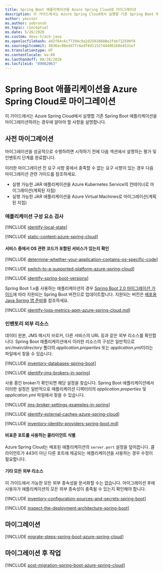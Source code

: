 ```yaml
---
title: Spring Boot 애플리케이션을 Azure Spring Cloud로 마이그레이션
description: 이 가이드에서는 Azure Spring Cloud에서 실행할 기존 Spring Boot 애플리케이션을 마이그레이션하려는 경우에 알아야 할 사항을 설명합니다.
author: yevster
ms.author: yebronsh
ms.topic: conceptual
ms.date: 5/26/2020
ms.custom: devx-track-java
ms.openlocfilehash: 4d2f84c6c77294c9a2d25028608e2feb712599f8
ms.sourcegitcommit: 4036ac08edd7fc6edf8d11527444061b0e4531ef
ms.translationtype: HT
ms.contentlocale: ko-KR
ms.lasthandoff: 08/28/2020
ms.locfileid: "89062063"
---
```

# <a name="migrate-spring-boot-applications-to-azure-spring-cloud"></a>Spring Boot 애플리케이션을 Azure Spring Cloud로 마이그레이션

이 가이드에서는 Azure Spring Cloud에서 실행할 기존 Spring Boot 애플리케이션을 마이그레이션하려는 경우에 알아야 할 사항을 설명합니다.

## <a name="pre-migration"></a>사전 마이그레이션

마이그레이션을 성공적으로 수행하려면 시작하기 전에 다음 섹션에서 설명하는 평가 및 인벤토리 단계를 완료합니다.

이러한 마이그레이션 전 요구 사항 중에서 충족할 수 없는 요구 사항이 있는 경우 다음 마이그레이션 관련 가이드를 참조하세요.

* 실행 가능한 JAR 애플리케이션을 Azure Kubernetes Service의 컨테이너로 마이그레이션(계획된 지침)
* 실행 가능한 JAR 애플리케이션을 Azure Virtual Machines로 마이그레이션(계획된 지침)

### <a name="inspect-application-components"></a>애플리케이션 구성 요소 검사

[!INCLUDE [identify-local-state](includes/identify-local-state-azure-spring-cloud.md)]

[!INCLUDE [static-content-azure-spring-cloud](includes/determine-whether-and-how-the-file-system-is-used-azure-spring-cloud.md)]

#### <a name="determine-whether-any-of-the-services-contain-os-specific-code"></a>서비스 중에서 OS 관련 코드가 포함된 서비스가 있는지 확인

[!INCLUDE [determine-whether-your-application-contains-os-specific-code](includes/determine-whether-your-application-contains-os-specific-code-no-title.md)]

[!INCLUDE [switch-to-a-supported-platform-azure-spring-cloud](includes/switch-to-a-supported-platform-azure-spring-cloud.md)]

[!INCLUDE [identify-spring-boot-versions](includes/identify-spring-boot-versions.md)]

Spring Boot 1.x를 사용하는 애플리케이션의 경우 [Spring Boot 2.0 마이그레이션 가이드](https://github.com/spring-projects/spring-boot/wiki/Spring-Boot-2.0-Migration-Guide)에 따라 지원되는 Spring Boot 버전으로 업데이트합니다. 지원되는 버전은 [배포용 Java Spring 앱 준비](/azure/spring-cloud/spring-cloud-tutorial-prepare-app-deployment#spring-boot-and-spring-cloud-versions)를 참조하세요.

[!INCLUDE [identify-logs-metrics-apm-azure-spring-cloud.md](includes/identify-logs-metrics-apm-azure-spring-cloud.md)]

### <a name="inventory-external-resources"></a>인벤토리 외부 리소스

데이터 원본, JMS 메시지 브로커, 다른 서비스의 URL 등과 같은 외부 리소스를 확인합니다. Spring Boot 애플리케이션에서 이러한 리소스의 구성은 일반적으로 *src/main/directory* 폴더의 *application.properties* 또는 *application.yml*이라는 파일에서 찾을 수 있습니다.

[!INCLUDE [inventory-databases-spring-boot](includes/inventory-databases-spring-boot.md)]

[!INCLUDE [identify-jms-brokers-in-spring](includes/identify-jms-brokers-in-spring.md)]

사용 중인 broker가 확인되면 해당 설정을 찾습니다. Spring Boot 애플리케이션에서 이러한 설정은 일반적으로 애플리케이션 디렉터리의 *application.properties* 및 *application.yml* 파일에서 찾을 수 있습니다.

[!INCLUDE [jms-broker-settings-examples-in-spring](includes/jms-broker-settings-examples-in-spring.md)]

[!INCLUDE [identify-external-caches-azure-spring-cloud](includes/identify-external-caches-azure-spring-cloud.md)]

[!INCLUDE [inventory-identity-providers-spring-boot.md](includes/inventory-identity-providers-spring-boot.md)]

#### <a name="identify-any-clients-relying-on-a-non-standard-port"></a>비표준 포트를 사용하는 클라이언트 식별

Azure Spring Cloud는 배포된 애플리케이션의 `server.port` 설정을 덮어씁니다. 클라이언트가 443이 아닌 다른 포트에 제공되는 애플리케이션을 사용하는 경우 수정이 필요합니다.

#### <a name="all-other-external-resources"></a>기타 모든 외부 리소스

이 가이드에서 가능한 모든 외부 종속성을 문서화할 수는 없습니다. 마이그레이션 후에 사용자가 애플리케이션의 모든 외부 종속성이 충족될 수 있는지 확인해야 합니다.

[!INCLUDE [inventory-configuration-sources-and-secrets-spring-boot](includes/inventory-configuration-sources-and-secrets-spring-boot.md)]

[!INCLUDE [inspect-the-deployment-architecture-spring-boot](includes/inspect-the-deployment-architecture-spring-boot.md)]

## <a name="migration"></a>마이그레이션

[!INCLUDE [migrate-steps-spring-boot-azure-spring-cloud](includes/migrate-steps-spring-boot-azure-spring-cloud.md)]

## <a name="post-migration"></a>마이그레이션 후 작업

[!INCLUDE [post-migration-spring-boot-azure-spring-cloud](includes/post-migration-spring-boot-azure-spring-cloud.md)]
